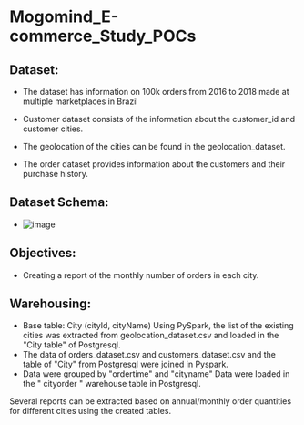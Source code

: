 # Mogomind_E-commerce_Study_POCs
## Dataset: 
- The dataset has information on 100k orders from 2016 to 2018 made at multiple marketplaces in Brazil

- Customer dataset consists of the information about the customer_id and customer cities.
- The geolocation of the cities can be found in the geolocation_dataset.
- The order dataset provides information about the customers and their purchase history.

## Dataset Schema: 
- ![image](https://user-images.githubusercontent.com/73495027/169897014-ab0a7d2f-0662-48e4-9c71-227cc48ed010.png) 

## Objectives: 
- Creating a report of the monthly number of orders in each city.

## Warehousing:
- Base table: City (cityId, cityName)
Using PySpark, the list of the existing cities was extracted from geolocation_dataset.csv and loaded in the "City table" of Postgresql.
- The data of orders_dataset.csv and customers_dataset.csv and the table of "City" from Postgresql were joined in Pyspark. 
- Data were grouped by "ordertime" and "cityname"
Data were loaded in the " cityorder " warehouse table in Postgresql.

Several reports can be extracted based on annual/monthly order quantities for different cities using the created tables.


